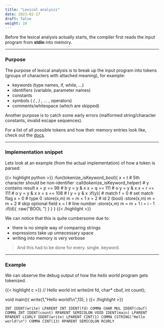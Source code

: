 ```yaml
---
title: "Lexical analysis"
date: 2023-02-17
draft: false
weight: 10
---
```


Before the lexical analysis actually starts, the compiler first reads the input program from **stdin** into memory.

---

### Purpose

The purpose of lexical analysis is to break up the input program into tokens (groups of characters with attached meaning), for example:
- keywords (type names, if, while, ...)
- identifiers (variable, parameter names)
- constants
- symbols ( *(* , *)* , ... , operators)
- comments/whitespace (which are skipped)

Another purpose is to catch some early errors (malformed string/character constants, invalid escape sequences).

For a list of all possible tokens and how their memory entries look like, check out the [docs](https://github.com/MrTipson/compiler/blob/master/docs/tokenization.md).

---

### Implementation snippet

Lets look at an example (from the actual implementation) of how a token is parsed:

{{< highlight python >}}
:fun(tokenize_isKeyword_bool){
	x = t # 5th character should be non-identifier
	:call(tokenize_isKeyword_helper) # y contains result
	x = p == 98 # b
	y = y & x
	x = q == 111 # o
	y = y & x
	x = r == 111 # o
	y = y & x
	x = s == 108 # l
	y = y & x
	:if(y){ # match
		f = 0 # set match flag
		x = 0 # type 0
		:store(x,m)
		m = m + 1
		x = 2 # id 2 (bool)
		:store(x,m)
		m = m + 2 # skip optional field
		x = l # line number
		:store(x,m)
		m = m + 1 
		i = i - 1
		:if(d){
			:raw("BOOL ")
		}
	}
}
{{< /highlight >}}

We can notice that this is quite cumbersome due to:
- there is no simple way of comparing strings
- expressions take up unnecessary space
- writing into memory is very verbose
> And this had to be done for every. single. keyword.
---

### Example

We can observe the debug output of how the *hello world* program gets tokenized.

{{< highlight c >}}
// Hello world
int write(int fd, char* cbuf, int count);

void main(){
	write(1,"Hello world!\n",13);
}
{{< /highlight >}}


`INT IDENT(write) LPARENT INT IDENT(fd) COMMA CHAR MUL IDENT(cbuf) COMMA INT IDENT(count) RPARENT SEMICOLON VOID IDENT(main) LPARENT RPARENT LCURLY IDENT(write) LPARENT CINT(1) COMMA CSTRING("Hello world!\n") COMMA CINT(13) RPARENT SEMICOLON RCURLY`